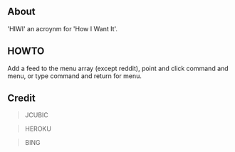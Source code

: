 ## About

'HIWI' an acroynm for 'How I Want It'.

## HOWTO

Add a feed to the menu array (except reddit), point and click command and menu, or type command and return for menu.

## Credit

>JCUBIC 

>HEROKU 

>BING 
